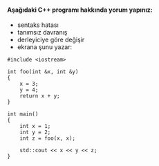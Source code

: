 #### Aşağıdaki C++ programı hakkında yorum yapınız:

+ sentaks hatası
+ tanımsız davranış
+ derleyiciye göre değişir
+ ekrana şunu yazar: 

```
#include <iostream>

int foo(int &x, int &y) 
{
	x = 3;
	y = 4;
	return x + y;
}

int main() 
{
	int x = 1;
	int y = 2;
	int z = foo(x, x);

	std::cout << x << y << z;
}

```
